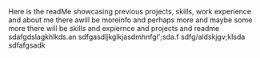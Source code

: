 Here is the readMe showcasing previous projects, skills, work experience and about me
there awill be moreinfo
and perhaps more
and maybe some more
there will be skills
and expiernce
and projects
and readme
sdafgdslagkhlkds.an
sdfgasdljkglkjasdmhnfgl';sda.f
sdfg/aldskjgv;klsda
sdfafgsadk
